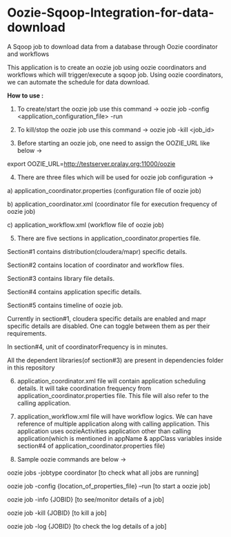 # Oozie-Sqoop-Integration-for-data-download

A Sqoop job to download data from a database through Oozie coordinator and workflows

This application is to create an oozie job using oozie coordinators and workflows which will trigger/execute a sqoop job. Using oozie coordinators, we can automate the schedule for data download.

<b>How to use :</b>

1. To create/start the oozie job use this command -> oozie job -config <application_configuration_file> -run

2. To kill/stop the oozie job use this command -> oozie job -kill <job_id>

3. Before starting an oozie job, one need to assign the OOZIE_URL like below ->

export OOZIE_URL=http://testserver.pralay.org:11000/oozie

4. There are three files which will be used for oozie job configuration ->

a) application_coordinator.properties (configuration file of oozie job)

b) application_coordinator.xml (coordinator file for execution frequency of oozie job)

c) application_workflow.xml (workflow file of oozie job)

5. There are five sections in application_coordinator.properties file.

Section#1 contains distribution(cloudera/mapr) specific details.

Section#2 contains location of coordinator and workflow files.

Section#3 contains library file details.

Section#4 contains application specific details.

Section#5 contains timeline of oozie job.

Currently in section#1, cloudera specific details are enabled and mapr specific details are disabled. One can toggle between them as per their requirements.

In section#4, unit of coordinatorFrequency is in minutes.

All the dependent libraries(of section#3) are present in dependencies folder in this repository

6. application_coordinator.xml file will contain application scheduling details. It will take coordination frequency from application_coordinator.properties file. This file will also refer to the calling application.

7. application_workflow.xml file will have workflow logics. We can have reference of multiple application along with calling application. This application uses oozieActivities application other than calling application(which is mentioned in appName & appClass variables inside section#4 of application_coordinator.properties file)

8. Sample oozie commands are below ->

oozie jobs -jobtype coordinator [to check what all jobs are running]

oozie job -config {location_of_properties_file} –run [to start a oozie job]

oozie job -info {JOBID} [to see/monitor details of a job]

oozie job -kill {JOBID} [to kill a job]

oozie job -log {JOBID} [to check the log details of a job]
